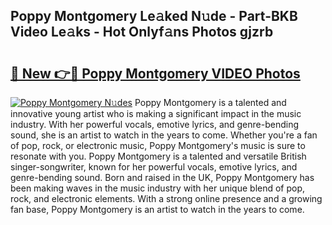 ## Poppy Montgomery Le𝚊ked N𝚞de - Part-BKB Video Le𝚊ks - Hot Onlyf𝚊ns Photos gjzrb

# <h2><a href="http://ab73310.deff.icu/?id=Poppy+Montgomery">🔗 New 👉🔴 Poppy Montgomery VIDEO Photos</a></h2>

[![Poppy Montgomery N𝚞des](https://i.imgur.com/rIISA9y.gif)](http://ab73310.deff.icu/?id=Poppy+Montgomery)
Poppy Montgomery is a talented and innovative young artist who is making a significant impact in the music industry. With her powerful vocals, emotive lyrics, and genre-bending sound, she is an artist to watch in the years to come. Whether you're a fan of pop, rock, or electronic music, Poppy Montgomery's music is sure to resonate with you. Poppy Montgomery is a talented and versatile British singer-songwriter, known for her powerful vocals, emotive lyrics, and genre-bending sound. Born and raised in the UK, Poppy Montgomery has been making waves in the music industry with her unique blend of pop, rock, and electronic elements. With a strong online presence and a growing fan base, Poppy Montgomery is an artist to watch in the years to come.
